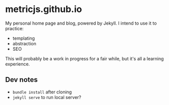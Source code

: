 # metricjs.github.io

My personal home page and blog, powered by Jekyll. I intend to use it to practice:

- templating
- abstraction
- SEO

This will probably be a work in progress for a fair while, but it's all a learning experience.

## Dev notes

- `bundle install` after cloning
- `jekyll serve` to run local server? 
